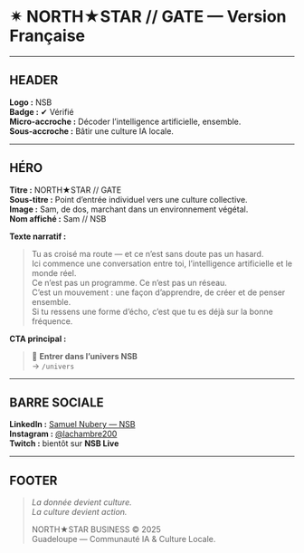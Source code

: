 # ✴︎ NORTH★STAR // GATE — Version Française

---

## HEADER
**Logo :** NSB  
**Badge :** ✔︎ Vérifié  
**Micro-accroche :** Décoder l’intelligence artificielle, ensemble.  
**Sous-accroche :** Bâtir une culture IA locale.  

---

## HÉRO
**Titre :** NORTH★STAR // GATE   
**Sous-titre :** Point d’entrée individuel vers une culture collective.  
**Image :** Sam, de dos, marchant dans un environnement végétal.  
**Nom affiché :** Sam // NSB  

**Texte narratif :**  
> Tu as croisé ma route — et ce n’est sans doute pas un hasard.  
> Ici commence une conversation entre toi, l’intelligence artificielle et le monde réel.  
> Ce n’est pas un programme. Ce n’est pas un réseau.  
> C’est un mouvement : une façon d’apprendre, de créer et de penser ensemble.  
> Si tu ressens une forme d’écho, c’est que tu es déjà sur la bonne fréquence.

**CTA principal :**  
> 🌠 **Entrer dans l’univers NSB**  
> → `/univers`

---

## BARRE SOCIALE
**LinkedIn :** [Samuel Nubery — NSB](#)  
**Instagram :** [@lachambre200](#)  
**Twitch :** bientôt sur **NSB Live**  

---

## FOOTER
> *La donnée devient culture.  
> La culture devient action.*  
>  
> NORTH★STAR BUSINESS © 2025  
> Guadeloupe — Communauté IA & Culture Locale.  
